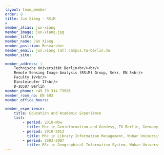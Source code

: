```yaml
---
layout: team_member
order: 8
title: Jun Xiang - RSiM
#
member_alias: jun-xiang
member_image: jun-xiang.jpg
member_title:
member_name: Jun Xiang
member_position: Researcher
member_email: jun.xiang [at] campus.tu-berlin.de
member_site:

member_address: |
    Technische Universität Berlin<br/><br/>
    Remote Sensing Image Analysis (RSiM) Group, Sekr. EN 5<br/>
    Faculty IV<br/>
    Einsteinufer 17<br/>
    D-10587 Berlin
member_phone: +49 30 314 73926
member_room_no: EN 603
member_office_hours:

member_experience:
    title: Education and Academic Experience
    list:
        - period: 2018-Now
          title: Msc in Geoinformation and Geodesy, TU Berlin, Germany.
        - period: 2010-2012
          title: MSc in Library Information Management, Wuhan University, China.
        - period: 2003-2007
          title: BSc in Geographical Information System, Wuhan University, China.
---
```

